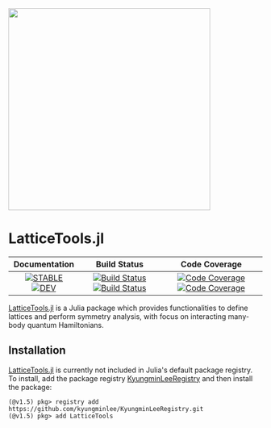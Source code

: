 <img src="https://kyungminlee.org/LatticeTools.jl/stable/assets/logo.png" width="400px">

# LatticeTools.jl

| **Documentation** | **Build Status** | **Code Coverage** |
|:-----------------:|:----------------:|:-----------------:|
| [![**STABLE**][docs-stable-img]][docs-stable-url] [![**DEV**][docs-dev-img]][docs-dev-url] | [![Build Status][travis-img]][travis-url] [![Build Status][appveyor-img]][appveyor-url] | [![Code Coverage][codecov-img]][codecov-url] [![Code Coverage][coveralls-img]][coveralls-url] |

[LatticeTools.jl](https://github.com/kyungminlee/LatticeTools.jl) is a Julia package which provides functionalities to define lattices and perform symmetry analysis, with focus on interacting many-body quantum Hamiltonians.


## Installation

[LatticeTools.jl](https://github.com/kyungminlee/LatticeTools.jl) is currently not included in Julia's default package registry. To install, add the package registry [KyungminLeeRegistry](https://github.com/kyungminlee/KyungminLeeRegistry.jl) and then install the package:

```julia-repl
(@v1.5) pkg> registry add https://github.com/kyungminlee/KyungminLeeRegistry.git
(@v1.5) pkg> add LatticeTools
```

[docs-stable-img]: https://img.shields.io/badge/docs-stable-blue.svg
[docs-stable-url]: https://kyungminlee.org/LatticeTools.jl/stable
[docs-dev-img]: https://img.shields.io/badge/docs-dev-blue.svg
[docs-dev-url]: https://kyungminlee.org/LatticeTools.jl/dev

[travis-img]: https://travis-ci.org/kyungminlee/LatticeTools.jl.svg?branch=master
[travis-url]: https://travis-ci.org/kyungminlee/LatticeTools.jl

[appveyor-img]: https://ci.appveyor.com/api/projects/status/1yrosfyjvn4u61nw?svg=true
[appveyor-url]: https://ci.appveyor.com/project/kyungminlee/LatticeTools-jl

[codecov-img]: https://codecov.io/gh/kyungminlee/LatticeTools.jl/branch/master/graph/badge.svg
[codecov-url]: https://codecov.io/gh/kyungminlee/LatticeTools.jl

[coveralls-img]: https://coveralls.io/repos/github/kyungminlee/LatticeTools.jl/badge.svg?branch=master
[coveralls-url]: https://coveralls.io/github/kyungminlee/LatticeTools.jl?branch=master
